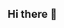 ## Hi there 👋

<!--
**sanjeedanusrat/sanjeedanusrat** is a ✨ _special_ ✨ repository because its `README.md` (this file) appears on your GitHub profile.

Here are some ideas to get you started:

- 🔭 I’m currently working on Rosy.ai
- 🌱 I’m currently learning how to debug issues in cursor
- 👯 I’m looking to collaborate on agentic frameworks 
- 🤔 I’m looking for help with vibecoding for applications in production 
- 💬 Ask me about my past projects that I have vibecoded 
- 📫 How to reach me: sanjeedanusrat@gmaai.com
- 😄 Pronouns: She/Her
- ⚡ Fun fact: I love traveling and visited over 25 countries. 
-->
